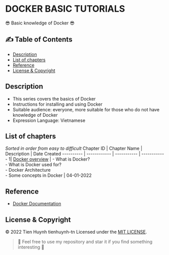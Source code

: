 # DOCKER BASIC TUTORIALS

:sunglasses: Basic knowledge of Docker :sunglasses: 

## :writing_hand:	Table of Contents
- [Description](#description)
- [List of chapters](#list-of-chapters)
- [Reference](#reference)
- [License & Copyright](#license--copyright)

## Description
- This series covers the basics of Docker
- Instructions for installing and using Docker
- Suitable audience: everyone, more suitable for those who do not have knowledge of Docker
- Expression Language: Vietnamese

## List of chapters
*Sorted in order from easy to difficult*
Chapter ID | Chapter Name | Description | Date Created
---------- | ------------ | ----------- | ------------
1| [Docker overview](https://github.com/tienhuynh-tn/docker-basic-tutorial/blob/main/Chapter1.md) | - What is Docker? <br/> - What is Docker used for? <br/> - Docker Architecture <br/> - Some concepts in Docker | 04-01-2022

## Reference
- [Docker Documentation](https://docs.docker.com/)

## License & Copyright
&copy; 2022 Tien Huynh tienhuynh-tn Licensed under the [MIT LICENSE](https://github.com/tienhuynh-tn/docker-basic-tutorial/blob/main/LICENSE).

> :love_you_gesture: Feel free to use my repository and star it if you find something interesting :love_you_gesture:
